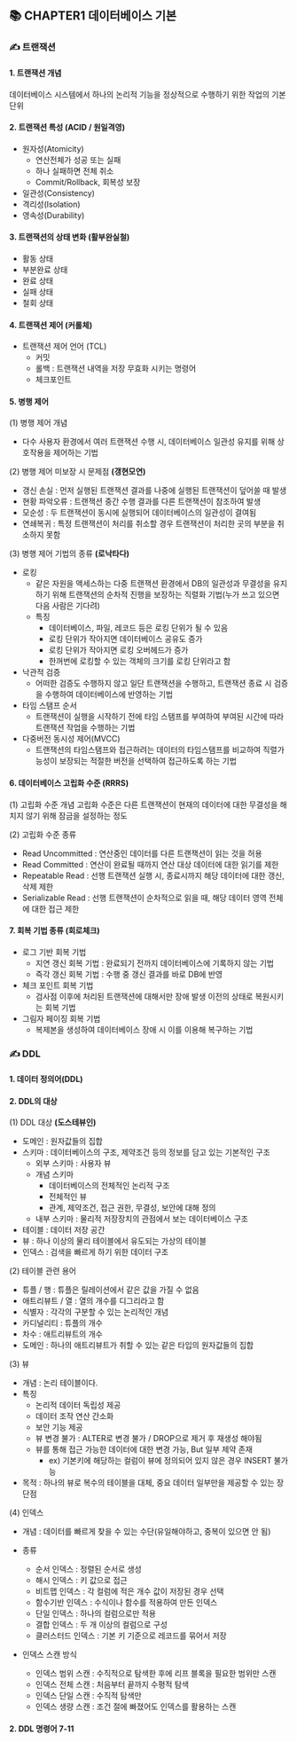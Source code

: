 ## 📚 CHAPTER1 데이터베이스 기본 

### ✍ 트랜잭션

#### 1. 트랜잭션 개념
데이터베이스 시스템에서 하나의 논리적 기능을 정상적으로 수행하기 위한 작업의 기본 단위 

#### 2. 트랜잭션 특성 (ACID / 원일격영)
- 원자성(Atomicity)
  - 연산전체가 성공 또는 실패
  - 하나 실패하면 전체 취소
  - Commit/Rollback, 회복성 보장
- 일관성(Consistency)
- 격리성(Isolation)
- 영속성(Durability)

#### 3. 트랜잭션의 상태 변화 (활부완실철)
- 활동 상태
- 부분완료 상태
- 완료 상태
- 실패 상태
- 철회 상태

#### 4. 트랜잭션 제어 (커롤체)
- 트랜잭션 제어 언어 (TCL)
  - 커밋
  - 롤백 : 트랜잭션 내역을 저장 무효화 시키는 명령어 
  - 체크포인트


#### 5. 병행 제어

(1) 병행 제어 개념
- 다수 사용자 환경에서 여러 트랜잭션 수행 시, 데이터베이스 일관성 유지를 위해 상호작용을 제어하는 기법 

(2) 병행 제어 미보장 시 문제점 **(갱현모연)**
- 갱신 손실 : 먼저 실행된 트랜잭션 결과를 나중에 실행된 트랜잭션이 덮어쓸 때 발생
- 현황 파악오류 : 트랜잭션 중간 수행 결과를 다른 트랜잭션이 참조하여 발생
- 모순성 : 두 트랜잭션이 동시에 실행되어 데이터베이스의 일관성이 결여됨
- 연쇄복귀 : 특정 트랜잭션이 처리를 취소할 경우 트랜잭션이 처리한 곳의 부분을 취소하지 못함

(3) 병행 제어 기법의 종류 **(로낙타다)**
- 로킹 
  - 같은 자원을 액세스하는 다중 트랜잭션 환경에서 DB의 일관성과 무결성을 유지하기 위해 트랜잭션의 순차적 진행을 보장하는 직렬화 기법(누가 쓰고 있으면 다음 사람은 기다려)
  - 특징 
    - 데이터베이스, 파일, 레코드 등은 로킹 단위가 될 수 있음
    - 로킹 단위가 작아지면 데이터베이스 공유도 증가 
    - 로킹 단위가 작아지면 로킹 오버헤드가 증가 
    - 한꺼번에 로킹할 수 있는 객체의 크기를 로킹 단위라고 함
- 낙관적 검증
  - 어떠한 검증도 수행하지 않고 일단 트랜잭션을 수행하고, 트랜잭션 종료 시 검증을 수행하여 데이터베이스에 반영하는 기법
- 타임 스탬프 순서
  - 트랜잭션이 실행을 시작하기 전에 타임 스탬프를 부여하여 부여된 시간에 따라 트랜잭션 작업을 수행하는 기법
- 다중버전 동시성 제어(MVCC)
  - 트랜잭션의 타임스탬프와 접근하려는 데이터의 타임스탬프를 비교하여 직렬가능성이 보장되는 적절한 버전을 선택하여 접근하도록 하는 기법 

#### 6. 데이터베이스 고립화 수준 (RRRS)
(1) 고립화 수준 개념 
고립화 수준은 다른 트랜잭션이 현재의 데이터에 대한 무결성을 해치지 않기 위해 잠금을 설정하는 정도 

(2) 고립화 수준 종류 
- Read Uncommitted : 연산중인 데이터를 다른 트랜잭션이 읽는 것을 허용
- Read Committed : 연산이 완료될 때까지 연산 대상 데이터에 대한 읽기를 제한
- Repeatable Read : 선행 트랜잭션 실행 시, 종료시까지 해당 데이터에 대한 갱신, 삭제 제한
- Serializable Read : 선행 트랜잭션이 순차적으로 읽을 때, 해당 데이터 영역 전체에 대한 접근 제한

#### 7. 회복 기법 종류 (회로체크)
- 로그 기반 회복 기법 
  - 지연 갱신 회복 기법 : 완료되기 전까지 데이터베이스에 기록하지 않는 기법
  - 즉각 갱신 회복 기법 : 수행 중 갱신 결과를 바로 DB에 반영
- 체크 포인트 회복 기법 
  - 검사점 이후에 처리된 트랜잭션에 대해서만 장애 발생 이전의 상태로 복원시키는 회복 기법
- 그림자 페이징 회복 기법 
  - 복제본을 생성하여 데이터베이스 장애 시 이를 이용해 복구하는 기법


### ✍ DDL
#### 1. 데이터 정의어(DDL)
#### 2. DDL의 대상 
(1) DDL 대상 **(도스테뷰인)**
- 도메인 : 원자값들의 집합 
- 스키마 : 데이터베이스의 구조, 제약조건 등의 정보를 담고 있는 기본적인 구조 
  - 외부 스키마 : 사용자 뷰 
  - 개념 스키마 
    - 데이터베이스의 전체적인 논리적 구조
    - 전체적인 뷰
    - 관계, 제약조건, 접근 권한, 무결성, 보안에 대해 정의
  - 내부 스키마 : 물리적 저장장치의 관점에서 보는 데이터베이스 구조  
- 테이블 : 데이터 저장 공간 
- 뷰 : 하나 이상의 물리 테이블에서 유도되는 가상의 테이블 
- 인덱스 : 검색을 빠르게 하기 위한 데이터 구조 

(2) 테이블 관련 용어
- 튜플 / 행 : 튜플은 릴레이션에서 같은 값을 가질 수 없음 
- 애트리뷰트 / 열 : 열의 개수를 디그리라고 함 
- 식별자 : 각각의 구분할 수 있는 논리적인 개념 
- 카디널리티 : 튜플의 개수 
- 차수 : 애트리뷰트의 개수 
- 도메인 : 하나의 애트리뷰트가 취할 수 있는 같은 타입의 원자값들의 집합 

(3) 뷰 
- 개념 : 논리 테이블이다. 
- 특징 
  - 논리적 데이터 독립성 제공 
  - 데이터 조작 연산 간소화
  - 보안 기능 제공 
  - 뷰 변경 불가 : ALTER로 변경 불가 / DROP으로 제거 후 재생성 해야됨 
  - 뷰를 통해 접근 가능한 데이터에 대한 변경 가능, But 일부 제약 존재
    - ex) 기본키에 해당하는 컬럼이 뷰에 정의되어 있지 않은 경우 INSERT 불가능
- 목적 : 하나의 뷰로 복수의 테이블을 대체, 중요 데이터 일부만을 제공할 수 있는 장단점

(4) 인덱스 
- 개념 : 데이터를 빠르게 찾을 수 있는 수단(유일해야하고, 중복이 있으면 안 됨)
- 종류 
  - 순서 인덱스 : 정렬된 순서로 생성 
  - 해시 인덱스 : 키 값으로 접근
  - 비트맵 인덱스 : 각 컬럼에 적은 개수 값이 저장된 경우 선택
  - 함수기반 인덱스 : 수식이나 함수를 적용하여 만든 인덱스
  - 단일 인덱스 : 하나의 컬럼으로만 적용
  - 결합 인덱스 : 두 개 이상의 컬럼으로 구성 
  - 클러스터드 인덱스 : 기본 키 기준으로 레코드를 묶어서 저장

- 인덱스 스캔 방식
  - 인덱스 범위 스캔 : 수직적으로 탐색한 후에 리프 블록을 필요한 범위만 스캔
  - 인덱스 전체 스캔 : 처음부터 끝까지 수평적 탐색
  - 인덱스 단일 스캔 : 수직적 탐색만 
  - 인덱스 생량 스캔 : 조건 절에 빠졌어도 인덱스를 활용하는 스캔

#### 2. DDL 명령어  7-11